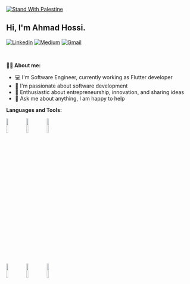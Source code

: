<!-- Your title -->
[![Stand With Palestine](https://raw.githubusercontent.com/TheBSD/StandWithPalestine/main/banner-no-action.svg)](https://thebsd.github.io/StandWithPalestine)
## Hi, I'm Ahmad Hossi.

<!-- Your badges
You can use the website to generate badges: https://shields.io/
-->

[![Linkedin](https://img.shields.io/badge/-LinkedIn-blue?style=flat&logo=Linkedin&logoColor=white)](https://www.linkedin.com/in/ahmad-hossi/)
[![Medium](https://img.shields.io/badge/-medium-000?style=flat&logo=medium&logoColor=white)](https://medium.com/@ahmad.hossi)
[![Gmail](https://img.shields.io/badge/-Gmail-c14438?style=flat&logo=Gmail&logoColor=white)](mailto:ahmad.hessi.96@gmail.com)

&nbsp;

<!-- Talking about you -->
**💁‍♂️ About me:**

- 💻 I'm Software Engineer, currently working as Flutter developer
- 🌱 I'm passionate about software development
- 🚀 Enthusiastic about entrepreneurship, innovation, and sharing ideas
- 💬 Ask me about anything, I am happy to help

**Languages and Tools:** 

<p>

  <!-- Your languages and tools. Be careful with the alignment. 
  You can use this sites to get logos: https://www.vectorlogo.zone or https://simpleicons.org/
  -->
  <code><img width="10%" src="https://www.vectorlogo.zone/logos/dartlang/dartlang-ar21.svg"></code>
  <code><img width="10%" src="https://www.vectorlogo.zone/logos/flutterio/flutterio-ar21.svg"></code>
  <code><img width="10%" src="https://www.vectorlogo.zone/logos/android/android-ar21.svg"></code>
  <br/>
  <code><img width="10%" src="https://www.vectorlogo.zone/logos/firebase/firebase-ar21.svg"></code>
  <code><img width="10%" src="https://www.vectorlogo.zone/logos/git-scm/git-scm-ar21.svg"></code>
  <code><img width="10%" src="https://www.vectorlogo.zone/logos/java/java-ar21.svg"></code>

</p>


